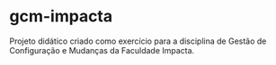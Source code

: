 # gcm-impacta

Projeto didático criado como exercício para a disciplina de Gestão de Configuração e Mudanças da Faculdade Impacta. 
